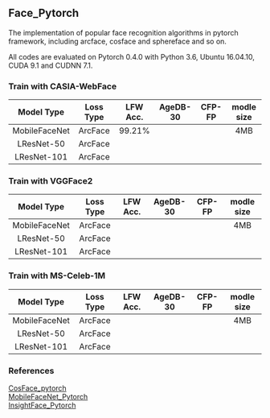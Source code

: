 ## Face_Pytorch
The implementation of  popular face recognition algorithms in pytorch framework, including arcface, cosface and sphereface and so on.

All codes are evaluated on Pytorch 0.4.0 with Python 3.6, Ubuntu 16.04.10, CUDA 9.1 and CUDNN 7.1.


### Train with CASIA-WebFace

Model Type   |    Loss Type   |  LFW Acc.  |  AgeDB-30  |  CFP-FP  | modle size
:-----------:|:--------------:|:----------:|:----------:|:--------:|:----------:
MobileFaceNet|     ArcFace    |    99.21%  |            |          |     4MB
LResNet-50   |     ArcFace    |            |            |          |     
LResNet-101  |     ArcFace    |            |            |          |



### Train with VGGFace2
Model Type   |    Loss Type   |  LFW Acc.  |  AgeDB-30  |  CFP-FP  | modle size
:-----------:|:--------------:|:----------:|:----------:|:--------:|:----------:
MobileFaceNet|     ArcFace    |            |            |          |     4MB
LResNet-50   |     ArcFace    |            |            |          |     
LResNet-101  |     ArcFace    |            |            |          |   


### Train with MS-Celeb-1M
Model Type   |    Loss Type   |  LFW Acc.  |  AgeDB-30  |  CFP-FP  | modle size
:-----------:|:--------------:|:----------:|:----------:|:--------:|:----------:
MobileFaceNet|     ArcFace    |            |            |          |     4MB
LResNet-50   |     ArcFace    |            |            |          |     
LResNet-101  |     ArcFace    |            |            |          |




### References
[CosFace_pytorch](https://github.com/MuggleWang/CosFace_pytorch)  
[MobileFaceNet_Pytorch](https://github.com/Xiaoccer/MobileFaceNet_Pytorch)  
[InsightFace_Pytorch](https://github.com/TreB1eN/InsightFace_Pytorch)